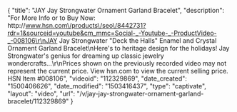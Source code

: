 {
    "title": "JAY Jay Strongwater Ornament Garland Bracelet",
    "description": "For More Info or to Buy Now: http:\/\/www.hsn.com\/products\/seo\/8442731?rdr=1&sourceid=youtube&cm_mmc=Social-_-Youtube-_-ProductVideo-_-008106\r\nJAY Jay Strongwater \"Deck the Halls\" Enamel and Crystal Ornament Garland Bracelet\nHere's to heritage design for the holidays! Jay Strongwater's genius for dreaming up classic jewelry wondercrafts...\r\nPrices shown on the previously recorded video may not represent the current price.  View hsn.com to view the current selling price. HSN Item #008106",
    "videoid": "112329869",
    "date_created": "1500406626",
    "date_modified": "1503416437",
    "type": "captivate",
    "layout": "video",
    "url": "\/v\/jay-jay-strongwater-ornament-garland-bracelet\/112329869"
}